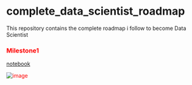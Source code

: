 # complete_data_scientist_roadmap
This repository contains the complete roadmap i follow to become Data Scientist

### <font color='red'>Milestone1<font/>
 [notebook](https://github.com/Shrikantpatil2197/Complete_data_scientist_roadmap/blob/main/start_with_basics/Intermediate_python.ipynb)
 
  ![image](https://user-images.githubusercontent.com/37009367/112979957-de7f8680-9176-11eb-9ae3-a0a4bd43e853.png)
